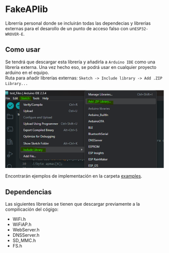 # FakeAPlib

Librerría personal donde se incluirán todas las dependecias y librerías externas para el desarollo de un punto de acceso falso con un`ESP32-WROVER-E`.<br>

## Como usar

Se tendrá que descargar esta librería y añadirla a `Arduino IDE` como una librería externa. Una vez hecho eso, se podrá usar en cualquier proyecto arduino en el equipo.<br>
Ruta para añadir librerías externas: ``Sketch -> Include library -> Add .ZIP  Library...``

![Screenshot of a the route to add external libraries in Arduino IDE](image.png)

Encontrarán ejemplos de implementación en la carpeta [examples](./examples/).

## Dependencias

Las siguientes librerías se tienen que descargar previamente a la compilicación del cógigo:
* WiFi.h
* WiFiAP.h
* WebServer.h
* DNSServer.h
* SD_MMC.h
* FS.h